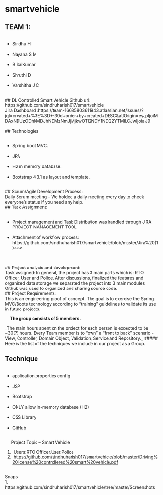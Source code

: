 # smartvehicle


## TEAM 1:
<ul>
    <li>Sindhu H</li>
    <li>Nayana S M</li>
    <li>B SaiKumar</li>    
    <li>Shruthi D</li>   
    <li>Varshitha J C</li>   
</ul>
## DL Controlled Smart Vehicle
Github url: https://github.com/sindhuharish017/smartvehicle<br/> 
Jira Dashboard :https://team-16685803611943.atlassian.net/issues/?jql=created+%3E%3D+-30d+order+by+created+DESC&atlOrigin=eyJpIjoiMDAxNDUzODhkMDJhNDMzNmJjMjkwOTI2NDY1NDQ2YTMiLCJwIjoiaiJ9
<br/>
</br>## Technologies
<ul>
    <li>Spring boot MVC.</li>
    <li>JPA</li>
    <li>H2 in memory database.</li>
    <li>Bootstrap 4.3.1 as layout and template.</li>
  
</ul>
## Scrum/Agile Development Process:
<br/>
Daily Scrum meeting – We holded a daily meeting every day to check everyone’s status if you need any help. 
<br/>
## Task Assignment:
<br/>
<ul>
    <li>Project management and Task Distribution was handled through JIRA PROJECT MANAGEMENT TOOL </li>
    <li>Attachment of workflow process: https://github.com/sindhuharish017/smartvehicle/blob/master/Jira%20(1).csv</li>
</ul>  
<br/>
<br/>
## Project analysis and development:
<br/>
Task assigned: In general, the project has 3 main parts which is: RTO Officer, User and Police. After discussions, finalized the features and organized data storage we separated the project into 3 main modules.
<br/>
Github was used to organized and sharing source code.
<br/>
## Project Requirements:
<br/>
This is an engineering proof of concept. The goal is to exercise the Spring MVC/Boots technology according to “training” guidelines to validate its use in future projects. 
<p>
    <strong>The group consists of 5 members.</strong>
</p> 
_The main hours spent on the project for each person is expected to be ~30(?) hours. Every Team member is to “own” a “front to back” scenario - View, Controller, Domain Object, Validation, Service and Repository._
##### Here is the list of the techniques we include in our project as a Group.

## Technique 
<ul>
    <li>application.properties config</li>
    <li>JSP</li>
    <li>Bootstrap</li>
    <li>ONLY allow In-memory database (H2)</li>
    <li>CSS Library</li>
    <li>GitHub</li>    
</ul>
 
 
 Project Topic – Smart Vehicle<br/>
 
1.  Users:RTO Officer,User,Police<br/>
2.  https://github.com/sindhuharish017/smartvehicle/blob/master/Driving%20license%20controllered%20smart%20vehicle.pdf <br/>
       
       
<p>Snaps:<br/>
1. https://github.com/sindhuharish017/smartvehicle/tree/master/Screenshots</p>

